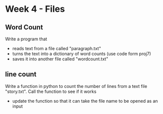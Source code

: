 # Week 4 - Files

## Word Count
Write a program that
- reads text from a file called "paragraph.txt"
- turns the text into a dictionary of word counts (use code form proj7)
- saves it into another file called "wordcount.txt"

## line count
Write a function in python to count the number of lines from a text file "story.txt". Call the function to see if it works
- update the function so that it can take the file name to be opened as an input
